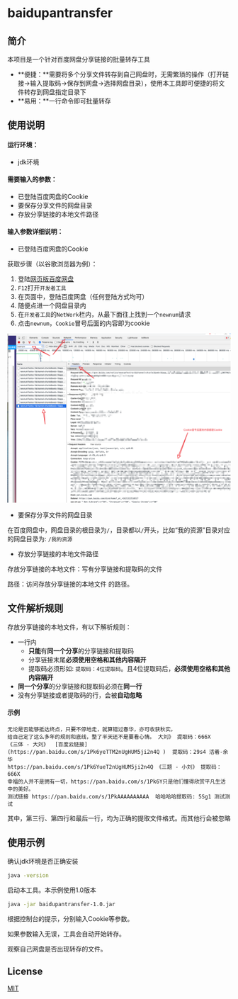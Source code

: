 # baidupantransfer



## 简介

本项目是一个针对百度网盘分享链接的批量转存工具

- **便捷：**需要将多个分享文件转存到自己网盘时，无需繁琐的操作（打开链接->输入提取码->保存到网盘->选择网盘目录），使用本工具即可便捷的将文件转存到网盘指定目录下
- **易用：**一行命令即可批量转存



## 使用说明

#### 运行环境：

- jdk环境

#### 需要输入的参数：

- 已登陆百度网盘的Cookie
- 要保存分享文件的网盘目录
- 存放分享链接的本地文件路径

#### 输入参数详细说明：

- 已登陆百度网盘的Cookie

获取步骤（以谷歌浏览器为例）：

1. 登陆[网页版百度网盘](https://pan.baidu.com/)
2. `F12`打开`开发者工具`
3. 在页面中，登陆百度网盘（任何登陆方式均可）
4. 随便点进一个网盘目录内
5. 在`开发者工具`的`NetWork`栏内，从最下面往上找到一个`newnum`请求
6. 点击`newnum`，`Cookie`冒号后面的内容即为cookie

![getCookie](https://raw.githubusercontent.com/hvious/baidupantransfer/main/assert/getCookie.png)



- 要保存分享文件的网盘目录

在百度网盘中，网盘目录的根目录为`/`，目录都以`/`开头，比如“我的资源”目录对应的网盘目录为: `/我的资源`



- 存放分享链接的本地文件路径

存放分享链接的本地文件：写有分享链接和提取码的文件

路径：访问存放分享链接的本地文件 的路径。



## 文件解析规则

存放分享链接的本地文件，有以下解析规则：

- 一行内
  - **只能**有**同一个分享**的分享链接和提取码
  - 分享链接末尾**必须使用空格和其他内容隔开**
  - 提取码必须形如: `提取码：4位提取码`。且4位提取码后，**必须使用空格和其他内容隔开**
- **同一个分享**的分享链接和提取码必须在**同一行**
- 没有分享链接或者提取码的行，会被**自动忽略**

#### 示例

```
无论是否能够抵达终点，只要不停地走，就算错过春华，亦可收获秋实。
给自己定了这么多年的规则和底线，整了半天还不是要看心情。 大刘》 提取码：666X
《三体 - 大刘》  [百度云链接](https://pan.baidu.com/s/1Pk6yeTTM2nUgHUM5ji2n4Q )  提取码：29s4 活着-余华
https://pan.baidu.com/s/1Pk6YueT2nUgHUM5ji2n4Q 《三题 - 小刘》 提取码：666X
幸福的人并不是拥有一切，https://pan.baidu.com/s/1Pk6Y只是他们懂得欣赏平凡生活中的美好。
测试链接 https://pan.baidu.com/s/1PkAAAAAAAAAA  哈哈哈哈提取码: 5Sg1 测试测试
```

其中，第三行、第四行和最后一行，均为正确的提取文件格式。而其他行会被忽略



## 使用示例

确认jdk环境是否正确安装

```bash
java -version
```

启动本工具。本示例使用1.0版本

```bash
java -jar baidupantransfer-1.0.jar
```

根据控制台的提示，分别输入Cookie等参数。

如果参数输入无误，工具会自动开始转存。

观察自己网盘是否出现转存的文件。



## License

[MIT](https://github.com/hvious/baidupantransfer/LICENSE)

